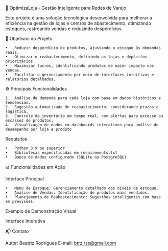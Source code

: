 🛒 OptimizaLoja - Gestão Inteligente para Redes de Varejo

Este projeto é uma solução tecnológica desenvolvida para melhorar a eficiência na gestão de lojas e centros de abastecimento, otimizando estoques, rastreando vendas e reduzindo desperdícios.

🎯 Objetivos do Projeto

	•	Reduzir desperdício de produtos, ajustando o estoque às demandas reais.
	•	Otimizar o reabastecimento, definindo as lojas e depósitos prioritários.
	•	Maximizar lucros, identificando produtos de maior impacto nas vendas.
	•	Facilitar o gerenciamento por meio de interfaces intuitivas e relatórios detalhados.

⚙️ Principais Funcionalidades

	1.	Análise de demanda para cada loja com base em dados históricos e tendências.
	2.	Sugestão automatizada de reabastecimento, considerando prazos e logística.
	3.	Controle de inventário em tempo real, com alertas para excesso ou escassez de produtos.
	4.	Visualização de dados em dashboards interativos para análise de desempenho por loja e produto


Requisitos

	•	Python 3.9 ou superior
	•	Bibliotecas especificadas em requirements.txt
	•	Banco de dados configurado (SQLite ou PostgreSQL)

 📊 Funcionalidades em Ação

Interface Principal

	•	Menu de Estoque: Gerenciamento detalhado dos níveis de estoque.
	•	Análise de Vendas: Identificação de produtos mais vendidos.
	•	Planejamento de Reabastecimento: Sugestões inteligentes com base em previsões.

Exemplo de Demonstração Visual

Interface Interativa

📬 Contato

Autor: Beatriz Rodrigues 
E-mail: btrz.rss@gmail.com
